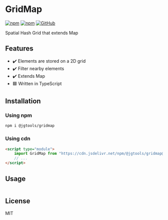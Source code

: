 # GridMap

[![npm](https://img.shields.io/npm/v/@jgtools/gridmap)](https://www.npmjs.com/package/@jgtools/gridmap)
[![npm](https://img.shields.io/npm/dm/@jgtools/gridmap)](https://www.npmjs.com/package/@jgtools/gridmap)
[![GitHub](https://img.shields.io/github/license/jgtools/gridmap)](https://github.com/git/git-scm.com/blob/main/MIT-LICENSE.txt)

Spatial Hash Grid that extends Map

## Features

- :heavy_check_mark: Elements are stored on a 2D grid
- :heavy_check_mark: Filter nearby elements
- :heavy_check_mark: Extends Map
- :blue_square: Written in TypeScript

## Installation

### Using npm

```bash
npm i @jgtools/gridmap
```

### Using cdn

```html
<script type="module">
    import GridMap from "https://cdn.jsdelivr.net/npm/@jgtools/gridmap@1.0.0/dist/index.min.js";
    // ...
</script>
```

## Usage

```javascript
```

## License

MIT
